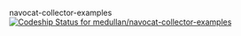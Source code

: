 navocat-collector-examples
[ ![Codeship Status for medullan/navocat-collector-examples](https://codeship.com/projects/2979dbe0-5616-0132-3e80-16afe4cead14/status)](https://codeship.com/projects/49452)
